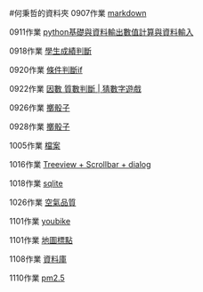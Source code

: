 #何秉哲的資料夾
0907作業 [markdown](./20230907HW/README.md)

0911作業 [python基礎與資料輸出](./20230911HW/HomeWork基礎與資料輸出.ipynb)[數值計算與資料輸入](./20230911HW/HomeWork數值計算與資料輸入.ipynb)

0918作業 [學生成績判斷](./20230918HW/20230918HW.py)

0920作業 [條件判斷if](./20230920HW/20230920HW.ipynb)

0922作業 [因數 質數判斷 | 猜數字遊戲](./20230922HW/HW20230922.ipynb)

0926作業 [擲骰子](./20230926HW(喜八豆仔)/20230926HW)

0928作業 [擲骰子](./20230928HW/20230928HW.ipynb)

1005作業 [檔案](./20231005HW/2023.10.05作業.ipynb)

1016作業 [Treeview + Scrollbar + dialog](./20231016HW/20231016HW.py)

1018作業 [sqlite](./20231018HW/20231018HW.ipynb)

1026作業 [空氣品質](./20231026HW/imdex.py)

1101作業 [youbike](./20231101HW/indexHW.py)

1101作業 [地圖標點](./1101hw/indexHW.py)

1108作業 [資料庫](./20231108HW/20231108HW.ipynb)

1110作業 [pm2.5](./20231110HW/)

